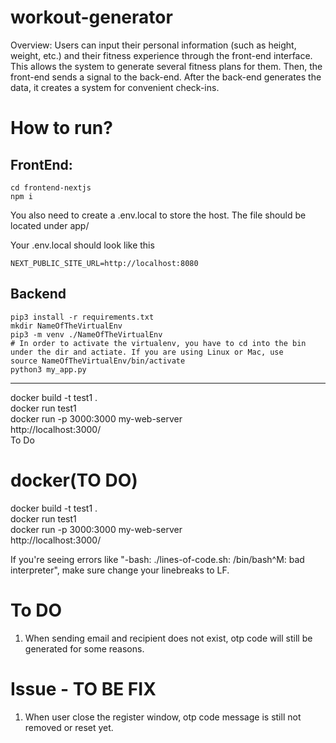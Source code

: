 # workout-generator

Overview: Users can input their personal information (such as height, weight, etc.) and their fitness experience through the front-end interface. This allows the system to generate several fitness plans for them. Then, the front-end sends a signal to the back-end. After the back-end generates the data, it creates a system for convenient check-ins.


# How to run?
## FrontEnd:
```shell
cd frontend-nextjs
npm i

```
You also need to create a .env.local to store the host. The file should be located under app/

Your .env.local should look like this
```shell
NEXT_PUBLIC_SITE_URL=http://localhost:8080
```

## Backend
```
pip3 install -r requirements.txt
mkdir NameOfTheVirtualEnv
pip3 -m venv ./NameOfTheVirtualEnv
# In order to activate the virtualenv, you have to cd into the bin under the dir and actiate. If you are using Linux or Mac, use
source NameOfTheVirtualEnv/bin/activate
python3 my_app.py
```

----------------
docker build -t test1 . <br>
docker run test1 <br>
docker run -p 3000:3000 my-web-server<br>
http://localhost:3000/<br>
To Do

# docker(TO DO)

docker build -t test1 . <br>
docker run test1 <br>
docker run -p 3000:3000 my-web-server<br>
http://localhost:3000/<br>


If you're seeing errors like "-bash: ./lines-of-code.sh: /bin/bash^M: bad interpreter", make sure change your linebreaks to LF.
# To DO
1. When sending email and recipient does not exist, otp code will still be generated for some reasons.

# Issue - TO BE FIX
1. When user close the register window, otp code message is still not removed or reset yet.

